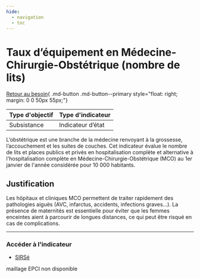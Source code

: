 ```yaml
---
hide:
  - navigation
  - toc
---
```

# Taux d’équipement en Médecine-Chirurgie-Obstétrique (nombre de lits) 

[Retour au besoin](https://konsilion.github.io/diag360/pages/besoins/bv4){ .md-button .md-button--primary style="float: right; margin: 0 0 50px 55px;"}

|Type d'objectif|Type d'indicateur|
|--|--|
|Subsistance|Indicateur d’état|

L’obstétrique  est  une  branche  de  la  médecine  renvoyant  à  la  grossesse, l’accouchement  et  les  suites  de  couches.  Cet  indicateur  évalue  le  nombre  de  lits  et places  publics  et  privés  en  hospitalisation  complète  et  alternative  à  l'hospitalisation complète  en  Médecine-Chirurgie-Obstétrique  (MCO)  au  1er  janvier  de  l'année considérée pour 10 000 habitants. 

## Justification

Les  hôpitaux  et  cliniques  MCO  permettent  de  traiter  rapidement  des  pathologies aiguës  (AVC,  infarctus,  accidents, infections graves…). La présence de maternités est essentielle  pour  éviter  que  les  femmes  enceintes  aient  à  parcourir  de  longues distances, ce qui peut être risqué en cas de complications. 

---

### Accéder à l'indicateur

- [SIRSé](https://sirse.atlasante.fr/#c=indicator&f=0_mco&i=offre_mco.tx_eq_mco&s=2023&view=map14)

maillage EPCI non disponible
